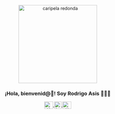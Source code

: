 <p align="center" width="300">
   <img src="https://github.com/rodrigoasis87/rodrigoasis87/assets/73196362/31cce43e-eb47-45e6-808f-69769362835e" alt="caripela redonda" width="250" height="250">
   <h3 align="center">¡Hola, bienvenid@👋! Soy Rodrigo Asis 👨🏻‍💻</h3>
</p>

<p align="center">
  <a href="https://www.linkedin.com/in/rodrigo-asis/" target="blank">
    <img align="center" src="https://upload.wikimedia.org/wikipedia/commons/c/ca/LinkedIn_logo_initials.png" alt="X de Rodrigo Asis" height="23px" width="28px" />
  </a>
  <span style="width: 8px;"> </span>
  <a href="https://instagram.com/asisrodrigo" target="blank">
    <img align="center" src="https://upload.wikimedia.org/wikipedia/commons/e/e7/Instagram_logo_2016.svg" alt="Ig de Rodrigo Asis" height="23px" width="23px" />
  </a>
  <span style="width: 8px;"> </span>
  <a href="https://twitter.com/RodrigoAsis5" target="blank">
    <img align="center" src="https://upload.wikimedia.org/wikipedia/commons/9/98/Xnetwork.svg" alt="X de Rodrigo Asis" height="23px" width="28px" />
  </a>  
</p>

<!--
**rodrigoasis87/rodrigoasis87** is a ✨ _special_ ✨ repository because its `README.md` (this file) appears on your GitHub profile.

Here are some ideas to get you started:

- 🔭 I’m currently working on ...
- 🌱 I’m currently learning ...
- 👯 I’m looking to collaborate on ...
- 🤔 I’m looking for help with ...
- 💬 Ask me about ...
- 📫 How to reach me: ...
- 😄 Pronouns: ...
- ⚡ Fun fact: ...
-->
